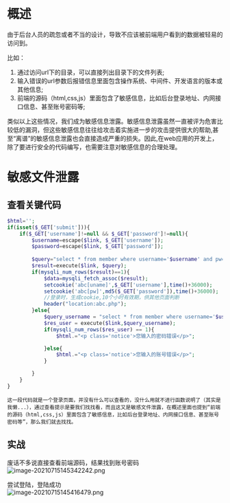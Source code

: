 
# 概述
由于后台人员的疏忽或者不当的设计，导致不应该被前端用户看到的数据被轻易的访问到。

比如：

1. 通过访问url下的目录，可以直接列出目录下的文件列表;
2. 输入错误的url参数后报错信息里面包含操作系统、中间件、开发语言的版本或其他信息;
3. 前端的源码（html,css,js）里面包含了敏感信息，比如后台登录地址、内网接口信息、甚至账号密码等;

类似以上这些情况，我们成为敏感信息泄露。敏感信息泄露虽然一直被评为危害比较低的漏洞，但这些敏感信息往往给攻击着实施进一步的攻击提供很大的帮助,甚至“离谱”的敏感信息泄露也会直接造成严重的损失。因此,在web应用的开发上，除了要进行安全的代码编写，也需要注意对敏感信息的合理处理。


# 敏感文件泄露

## 查看关键代码
```php
$html='';
if(isset($_GET['submit'])){
    if($_GET['username']!=null && $_GET['password']!=null){
        $username=escape($link, $_GET['username']);
        $password=escape($link, $_GET['password']);
        
        $query="select * from member where username='$username' and pw=md5('$password')";
        $result=execute($link, $query);
        if(mysqli_num_rows($result)==1){
            $data=mysqli_fetch_assoc($result);
            setcookie('abc[uname]',$_GET['username'],time()+36000);
            setcookie('abc[pw]',md5($_GET['password']),time()+36000);
            //登录时，生成cookie,10个小时有效期，供其他页面判断
            header("location:abc.php");
        }else{
            $query_username = "select * from member where username='$username'";
            $res_user = execute($link,$query_username);
            if(mysqli_num_rows($res_user) == 1){
                $html.="<p class='notice'>您输入的密码错误</p>";

            }else{
                $html.="<p class='notice'>您输入的账号错误</p>";
            }

        }
    }
}
```

	这一段代码就是一个登录页面，并没有什么可以查看的，没什么用就不进行函数说明了（其实是我懒...），通过查看提示是要我们找找看，而且这又是敏感文件泄露，在概述里面也提到“前端的源码（html,css,js）里面包含了敏感信息，比如后台登录地址、内网接口信息、甚至账号密码等”，那么我们就去找找。


## 实战
废话不多说直接查看前端源码，结果找到账号密码<br />![image-20210715145342242.png](./assets/1655881509028-64592545-6e00-44d2-8198-0c28a1168bbd.png)

尝试登陆，登陆成功<br />![image-20210715145416479.png](./assets/1655881513963-19cb040c-c43b-4281-9699-7b55173956f4.png)
